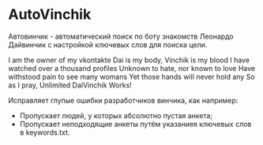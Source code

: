 # AutoVinchik
Автовинчик - автоматический поиск по боту знакомств Леонардо Дайвинчик с настройкой ключевых слов для поиска цели.

I am the owner of my vkontakte
Dai is my body, Vinchik is my blood
I have watched over a thousand profiles
Unknown to hate, nor known to love
Have withstood pain to see many womans
Yet those hands will never hold any
So as I pray, Unlimited DaiVinchik Works!

Исправляет глупые ошибки разработчиков винчика, как например:
- Пропускает людей, у которых абсолютно пустая анкета;
- Пропускает неподходящие анкеты путём указаниея ключевых слов в keywords.txt.
